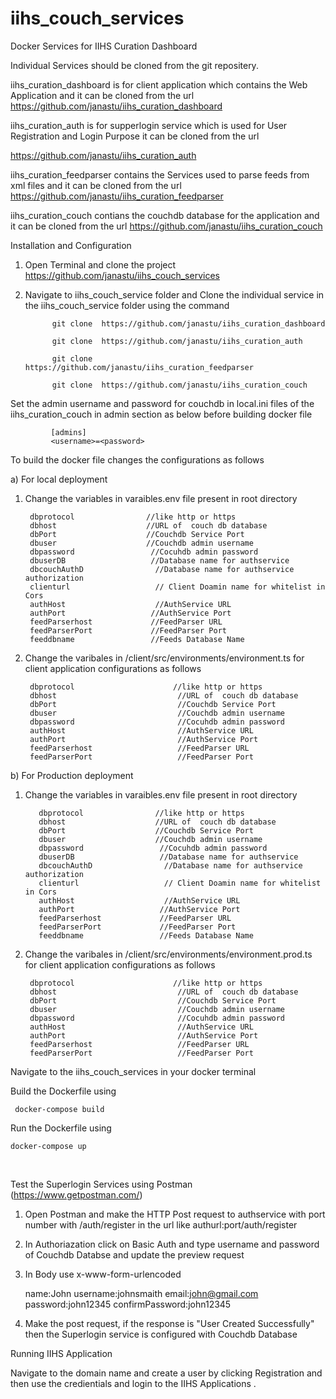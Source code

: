 # iihs_couch_services
Docker Services for IIHS Curation Dashboard

Individual Services should be cloned from the git repositery.

iihs_curation_dashboard is for client  application which contains the Web Application and it can be cloned from the url https://github.com/janastu/iihs_curation_dashboard


iihs_curation_auth is for supperlogin service which is used for User Registration and Login Purpose  it can be cloned from the url 

https://github.com/janastu/iihs_curation_auth

iihs_curation_feedparser  contains the Services used to parse feeds from xml files and it can be cloned from the url  https://github.com/janastu/iihs_curation_feedparser

iihs_curation_couch contians the couchdb database for the application and it can be cloned from the url https://github.com/janastu/iihs_curation_couch


Installation and Configuration

  1) Open Terminal and clone the project https://github.com/janastu/iihs_couch_services

  2) Navigate to iihs_couch_service folder and Clone the individual service in the iihs_couch_service folder using the command 
  
               git clone  https://github.com/janastu/iihs_curation_dashboard
          
               git clone  https://github.com/janastu/iihs_curation_auth
          
               git clone  https://github.com/janastu/iihs_curation_feedparser
           
               git clone  https://github.com/janastu/iihs_curation_couch
          
  
  
  Set the admin username and password for couchdb in local.ini files of the iihs_curation_couch  in admin section as below before building docker file
  
             [admins]
             <username>=<password>
 
 To build the docker file changes the configurations as follows

a) For local deployment


   1) Change the variables in varaibles.env file present in root directory 
   
           dbprotocol                //like http or https
           dbhost                    //URL of  couch db database 
           dbPort                    //Couchdb Service Port
           dbuser                    //Couchdb admin username                  
           dbpassword                 //Cocuhdb admin password
           dbuserDB                   //Database name for authservice
           dbcouchAuthD                //Database name for authservice authorization
           clienturl                   // Client Doamin name for whitelist in Cors  
           authHost                    //AuthService URL
           authPort                   //AuthService Port
           feedParserhost             //FeedParser URL
           feedParserPort             //FeedParser Port
           feeddbname                 //Feeds Database Name
          
 
  
   
   
   2) Change the varibales in /client/src/environments/environment.ts  for client application configurations
      as follows
      
           dbprotocol                      //like http or https
           dbhost                           //URL of  couch db database 
           dbPort                           //Couchdb Service Port
           dbuser                           //Couchdb admin username
           dbpassword                       //Cocuhdb admin password
           authHost                         //AuthService URL
           authPort                         //AuthService Port
           feedParserhost                   //FeedParser URL
           feedParserPort                   //FeedParser Port

 
 
b) For Production deployment

 1) Change the variables in varaibles.env file present in root directory 
   
           dbprotocol                //like http or https
           dbhost                    //URL of  couch db database 
           dbPort                    //Couchdb Service Port
           dbuser                    //Couchdb admin username                  
           dbpassword                 //Cocuhdb admin password
           dbuserDB                   //Database name for authservice
           dbcouchAuthD                //Database name for authservice authorization
           clienturl                   // Client Doamin name for whitelist in Cors  
           authHost                    //AuthService URL
           authPort                   //AuthService Port
           feedParserhost             //FeedParser URL
           feedParserPort             //FeedParser Port
           feeddbname                 //Feeds Database Name
   
   
   2) Change the varibales in /client/src/environments/environment.prod.ts  for client application configurations
      as follows
      
           dbprotocol                      //like http or https
           dbhost                           //URL of  couch db database 
           dbPort                           //Couchdb Service Port
           dbuser                           //Couchdb admin username
           dbpassword                       //Cocuhdb admin password
           authHost                         //AuthService URL
           authPort                         //AuthService Port
           feedParserhost                   //FeedParser URL
           feedParserPort                   //FeedParser Port
  
   
   
Navigate to the iihs_couch_services in your docker terminal


Build the Dockerfile using    

     docker-compose build

Run the Dockerfile using     
    
    docker-compose up
   
   

Test the Superlogin Services using Postman (https://www.getpostman.com/)

   1) Open Postman and make the HTTP Post request to authservice with port number with /auth/register in the url like authurl:port/auth/register 
   
   2) In Authoriazation click on Basic Auth and type username and password of Couchdb Databse and update the preview request
   
   3) In Body use x-www-form-urlencoded
       
       name:John
       username:johnsmaith
       email:john@gmail.com
       password:john12345
       confirmPassword:john12345
      
   4) Make the post request, if the response is "User Created Successfully" then the Superlogin service is configured with Couchdb Database
   
   
 
 Running IIHS Application
  
  Navigate to the domain name and create a user by clicking Registration and then use the credientials and login to the IIHS  Applications . 

    
   
   
   
 
 
